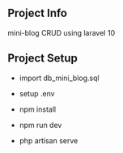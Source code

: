 ## Project Info
mini-blog CRUD using laravel 10

## Project Setup

- import db_mini_blog.sql
- setup .env

- npm install
- npm run dev
- php artisan serve

